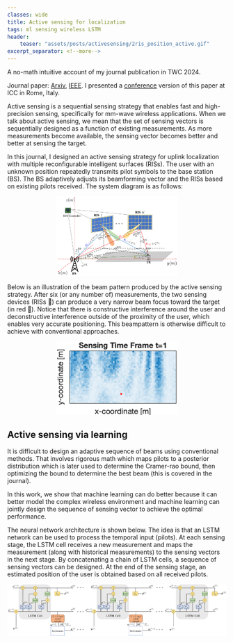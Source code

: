 ```yaml
---
classes: wide
title: Active sensing for localization
tags: ml sensing wireless LSTM
header:
    teaser: "assets/posts/activesensing/2ris_position_active.gif"
excerpt_separator: <!--more-->
---
```

A no-math intuitive account of my journal publication in TWC 2024.
<!--more-->

Journal paper: <a href="https://arxiv.org/abs/2312.09002">Arxiv</a>, <a href="https://ieeexplore.ieee.org/document/10373816">IEEE</a>. I presented a <a href="https://ieeexplore.ieee.org/abstract/document/10279094">conference</a> version of this paper at ICC in Rome, Italy. 


Active sensing is a sequential sensing strategy that enables fast and high-precision sensing, specifically for mm-wave wireless applications. 
When we talk about active sensing, we mean that the set of sensing vectors is sequentially designed as a function of existing measurements. As more measurements become available, the sensing vector becomes better and better at sensing the target. 

In this journal, I designed an active sensing strategy for uplink localization with multiple reconfigurable intelligent surfaces (RISs). The user with an unknown position repeatedly transmits pilot symbols to the base station (BS). The BS adaptively adjusts its beamforming vector and the RISs based on existing pilots received. The system diagram is as follows:

<div style="text-align:center"><img src="/assets/posts/activesensing/sys_model.jpg" style="width:20em"/></div>

Below is an illustration of the beam pattern produced by the active sensing strategy. After six (or any number of) measurements, the two sensing devices (RISs 🔵) can produce a very narrow beam focus toward the target (in red 🔴). Notice that there is constructive interference around the user and deconstructive interference outside of the proximity of the user, which enables very accurate positioning. This beampattern is otherwise difficult to achieve with conventional approaches. 

<div style="text-align:center"><img src="/assets/posts/activesensing/2ris_position_active.gif" style="width:20em"/></div>


## Active sensing via learning

It is difficult to design an adaptive sequence of beams using conventional methods. That involves rigorous math which maps pilots to a posterior distribution which is later used to determine the Cramer-rao bound, then optimizing the bound to determine the best beam (this is covered in the journal). 

In this work, we show that machine learning can do better because it can better model the complex wireless environment and machine learning can jointly design the sequence of sensing vector to achieve the optimal performance. 

The neural network architecture is shown below. The idea is that an LSTM network can be used to process the temporal input (pilots). At each sensing stage, the LSTM cell receives a new measurement and maps the measurement (along with historical measurements) to the sensing vectors in the next stage. By concatenating a chain of LSTM cells, a sequence of sensing vectors can be designed. At the end of the sensing stage, an estimated position of the user is obtained based on all received pilots. 

<div style="text-align:center"><img src="/assets/posts/activesensing/lstm_cell.jpg" style="width:50em"/></div>





